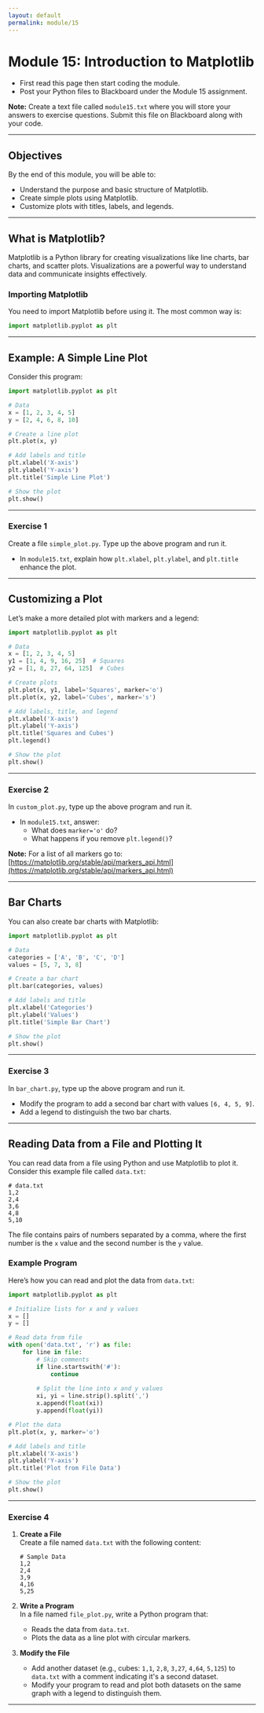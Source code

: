 ```yaml
---
layout: default  
permalink: module/15  
---
```


# Module 15: Introduction to Matplotlib

* First read this page then start coding the module.  
* Post your Python files to Blackboard under the Module 15 assignment.  

**Note:** Create a text file called `module15.txt` where you will store your answers to exercise questions. Submit this file on Blackboard along with your code.  

---

## Objectives

By the end of this module, you will be able to:  
* Understand the purpose and basic structure of Matplotlib.  
* Create simple plots using Matplotlib.  
* Customize plots with titles, labels, and legends.  

---

## What is Matplotlib?

Matplotlib is a Python library for creating visualizations like line charts, bar charts, and scatter plots. Visualizations are a powerful way to understand data and communicate insights effectively.

### Importing Matplotlib

You need to import Matplotlib before using it. The most common way is:

```python
import matplotlib.pyplot as plt
```

---

## Example: A Simple Line Plot

Consider this program:

```python
import matplotlib.pyplot as plt

# Data
x = [1, 2, 3, 4, 5]
y = [2, 4, 6, 8, 10]

# Create a line plot
plt.plot(x, y)

# Add labels and title
plt.xlabel('X-axis')
plt.ylabel('Y-axis')
plt.title('Simple Line Plot')

# Show the plot
plt.show()
```

---

### **Exercise 1**  
Create a file `simple_plot.py`. Type up the above program and run it.  
- In `module15.txt`, explain how `plt.xlabel`, `plt.ylabel`, and `plt.title` enhance the plot.  

---

## Customizing a Plot

Let’s make a more detailed plot with markers and a legend:

```python
import matplotlib.pyplot as plt

# Data
x = [1, 2, 3, 4, 5]
y1 = [1, 4, 9, 16, 25]  # Squares
y2 = [1, 8, 27, 64, 125]  # Cubes

# Create plots
plt.plot(x, y1, label='Squares', marker='o')
plt.plot(x, y2, label='Cubes', marker='s')

# Add labels, title, and legend
plt.xlabel('X-axis')
plt.ylabel('Y-axis')
plt.title('Squares and Cubes')
plt.legend()

# Show the plot
plt.show()
```

---
### **Exercise 2**  
In `custom_plot.py`, type up the above program and run it.  
- In `module15.txt`, answer:
  - What does `marker='o'` do?  
  - What happens if you remove `plt.legend()`?  

**Note:** For a list of all markers go to: [https://matplotlib.org/stable/api/markers_api.html](https://matplotlib.org/stable/api/markers_api.html)

---

## Bar Charts

You can also create bar charts with Matplotlib:

```python
import matplotlib.pyplot as plt

# Data
categories = ['A', 'B', 'C', 'D']
values = [5, 7, 3, 8]

# Create a bar chart
plt.bar(categories, values)

# Add labels and title
plt.xlabel('Categories')
plt.ylabel('Values')
plt.title('Simple Bar Chart')

# Show the plot
plt.show()
```

---

### **Exercise 3**  
In `bar_chart.py`, type up the above program and run it.  
- Modify the program to add a second bar chart with values `[6, 4, 5, 9]`.  
- Add a legend to distinguish the two bar charts.  

---

## Reading Data from a File and Plotting It

You can read data from a file using Python and use Matplotlib to plot it. Consider this example file called `data.txt`:

```
# data.txt
1,2
2,4
3,6
4,8
5,10
```

The file contains pairs of numbers separated by a comma, where the first number is the `x` value and the second number is the `y` value.

### Example Program

Here’s how you can read and plot the data from `data.txt`:

```python
import matplotlib.pyplot as plt

# Initialize lists for x and y values
x = []
y = []

# Read data from file
with open('data.txt', 'r') as file:
    for line in file:
        # Skip comments
        if line.startswith('#'):
            continue
        
        # Split the line into x and y values
        xi, yi = line.strip().split(',')
        x.append(float(xi))
        y.append(float(yi))

# Plot the data
plt.plot(x, y, marker='o')

# Add labels and title
plt.xlabel('X-axis')
plt.ylabel('Y-axis')
plt.title('Plot from File Data')

# Show the plot
plt.show()
```

---

### **Exercise 4**  

1. **Create a File**  
   Create a file named `data.txt` with the following content:
   ```
   # Sample Data
   1,2
   2,4
   3,9
   4,16
   5,25
   ```

2. **Write a Program**  
   In a file named `file_plot.py`, write a Python program that:
   - Reads the data from `data.txt`.
   - Plots the data as a line plot with circular markers.

3. **Modify the File**  
   - Add another dataset (e.g., cubes: `1,1`, `2,8`, `3,27`, `4,64`, `5,125`) to `data.txt` with a comment indicating it's a second dataset.
   - Modify your program to read and plot both datasets on the same graph with a legend to distinguish them.

---

